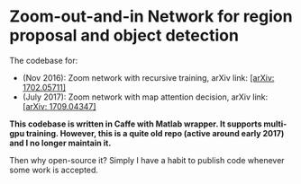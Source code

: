 # Zoom-out-and-in Network for region proposal and object detection

The codebase for:
* (Nov 2016): Zoom network with recursive training, arXiv link: [[arXiv: 1702.05711]](https://arxiv.org/abs/1702.05711)
* (July 2017): Zoom network with map attention decision, arXiv link: [[arXiv: 1709.04347]](https://arxiv.org/abs/1709.04347)

**This codebase is written in Caffe with Matlab wrapper. It supports multi-gpu training. However, this is a quite old repo (active around early 2017) and I no longer maintain it.**

Then why open-source it? Simply I have a habit to publish code whenever some work is accepted.


